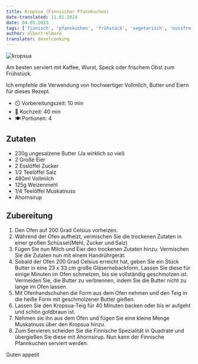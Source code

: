 ```yaml
---
title: Kropsua (Finnischer Pfannkuchen)
date-translated: 11.01.2024
date: 04.05.2023
tags: ['finnisch', 'pfannkuchen', 'frühstück', 'vegetarisch', 'nussfrei']
author: albert-elmore
translator: develcooking
---
```


![kropsua](/pix/kropsua.webp)

Am besten serviert mit Kaffee, Wurst, Speck oder frischem Obst zum Frühstück.

Ich empfehle die Verwendung von hochwertiger Vollmilch, Butter und Eiern für dieses Rezept.

- ⏲️  Vorbereitungszeit: 10 min
- 🍳 Kochzeit: 40 min
- 🍽️ Portionen: 4

## Zutaten

- 230g ungesalzene Butter (Ja wirklich so viel)
- 2 Große Eier
- 2 Esslöffel Zucker 
- 1/2 Teelöffel Salz
- 480ml Vollmilch
- 125g Weizenmehl 
- 1/4 Teelöffel Muskatnuss
- Ahornsirup

## Zubereitung

1. Den Ofen auf 200 Grad Celsius vorheizen.
2. Während der Ofen aufheizt, vermischen Sie die trockenen Zutaten in einer großen Schüssel(Mehl, Zucker und Salz)
3. Fügen Sie nun Milch und Eier den trockenen Zutaten hinzu. Vermischen Sie die Zutaten nun mit einem Handrührgerät.
4. Sobald der Ofen 200 Grad Celsius erreicht hat, geben Sie ein Stück Butter in eine 23 x 33 cm große Gläsernebackform. Lassen Sie diese für einige Minuten im Ofen schmelzen, bis sie vollständig geschmolzen ist. Vermeiden Sie, die Butter zu verbrennen, indem Sie die Butter nicht zu lange im Ofen lassen.
5. Mit Ofenhandschuhen die Form aus dem Ofen nehmen und den Teig in die heiße Form mit geschmolzener Butter gießen.
6. Lassen Sie den Kropsua-Teig für 40 Minuten backen oder bis er aufgeht und schön goldbraun ist.
7. Nehmen sie ihn aus dem Ofen und fügen Sie eine kleine Menge Muskatnuss über den Kropsua hinzu.
8. Zum Servieren scheiden Sie die Finnische Spezialität in Quadrate und übergießen Sie diese mit Ahornsirup. Nun kann der Finnische Pfannkuchen serviert werden.

Guten appetit

